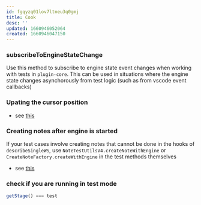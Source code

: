 ```yaml
---
id: fgqyzq01lov7ltneu3q0gmj
title: Cook
desc: ''
updated: 1660946052064
created: 1660946047150
---
```


### subscribeToEngineStateChange

Use this method to subscribe to engine state event changes when working with tests in `plugin-core`. This can be used in situations where the engine state changes asynchorously from test logic (such as from vscode event callbacks)

### Upating the cursor position

- see [this](https://github.com/dendronhq/dendron/blob/master/packages/plugin-core/src/test/suite-integ/NoteLookupCommand.test.ts)

### Creating notes after engine is started

If your test cases involve creating notes that cannot be done in the hooks of `describeSingleWS`, use `NoteTestUtilsV4.createNoteWithEngine` or `CreateNoteFactory.createWithEngine` in the test methods themselves

- see [this](https://github.com/dendronhq/dendron/blob/master/packages/plugin-core/src/test/suite-integ/CopyNoteLink.test.ts)

### check if you are running in test mode

```ts
getStage() === test
```